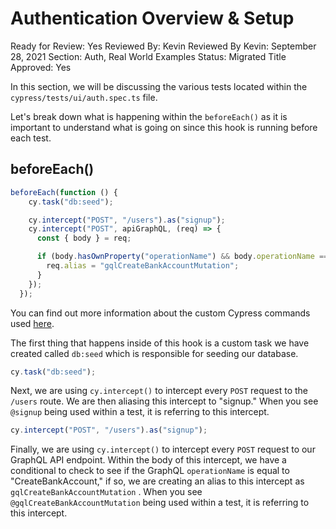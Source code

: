# Authentication Overview & Setup

Ready for Review: Yes
Reviewed By: Kevin
Reviewed By Kevin: September 28, 2021
Section: Auth, Real World Examples
Status: Migrated
Title Approved: Yes

In this section, we will be discussing the various tests located within the `cypress/tests/ui/auth.spec.ts` file.

Let's break down what is happening within the `beforeEach()`  as it is important to understand what is going on since this hook is running before each test.

## beforeEach()

```jsx
beforeEach(function () {
    cy.task("db:seed");

    cy.intercept("POST", "/users").as("signup");
    cy.intercept("POST", apiGraphQL, (req) => {
      const { body } = req;

      if (body.hasOwnProperty("operationName") && body.operationName === "CreateBankAccount") {
        req.alias = "gqlCreateBankAccountMutation";
      }
    });
  });
```

You can find out more information about the custom Cypress commands used [here](https://www.notion.so/RWA-Custom-Cypress-Commands-Tasks-Functions-5efc9089b2184a22910b5532796a65dd).

The first thing that happens inside of this hook is a custom task we have created called `db:seed` which is responsible for seeding our database.

```jsx
cy.task("db:seed");
```

Next, we are using `cy.intercept()` to intercept every `POST` request to the `/users` route. We are then aliasing this intercept to "signup." When you see `@signup` being used within a test, it is referring to this intercept.

```jsx
cy.intercept("POST", "/users").as("signup");
```

Finally, we are using `cy.intercept()` to intercept every `POST` request to our GraphQL API endpoint. Within the body of this intercept, we have a conditional to check to see if the GraphQL `operationName` is equal to "CreateBankAccount," if so, we are creating an alias to this intercept as `gqlCreateBankAccountMutation` . When you see `@gqlCreateBankAccountMutation` being used within a test, it is referring to this intercept.